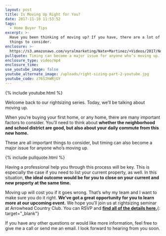 ```yaml
---
layout: post
title: Is Moving Up Right for You?
date: 2017-11-10 11:53:52
tags:
  - Home Buyer Tips
excerpt: >-
  Have you been thinking of moving up? If you have, there are a lot of important
  things to consider.
enclosure: >-
  https://s3.amazonaws.com/vyralmarketing/Nate+Martinez/+Videos/2017/November/Phoenix+Real+Estate+Agent-+Is+Moving+Up+Right+for+You%253F.mp4
pullquote: Timing can become a major issue for anyone who’s moving up.
enclosure_type: video/mp4
enclosure_time:
use_youtube_image: false
youtube_alternate_image: /uploads/right-sizing-part-2-youtube.jpg
youtube_code: z76SJhWRjGY
---
```



{% include youtube.html %}

Welcome back to our rightsizing series. Today, we’ll be talking about moving up.

When you’re buying your first home, or any home, there are many important factors to consider. You’ll need to think about **whether the neighborhood and school district are good, but also about your daily commute from this new home.**

These are all important things to consider, but timing can also become a major issue for anyone who’s moving up.

{% include pullquote.html %}

Having a professional help you through this process will be key. This is especially the case if you need to list your current property, as well. In this situation, **the ideal outcome would be for you to close on your current and new property at the same time.**

Moving up will cost you if it goes wrong. That’s why my team and I want to make sure you do it right. **We’ve got a great opportunity for you to learn more at our upcoming event.** We hope you’ll join us at rightsizing seminar at Arrowhead Country Club. You can RSVP and [**find all of the details here.**](http://www.nateshomes.com/VIP-Seminar){: target="_blank"}

If you have any other questions or would like more information, feel free to give me a call or send me an email. I look forward to hearing from you soon.